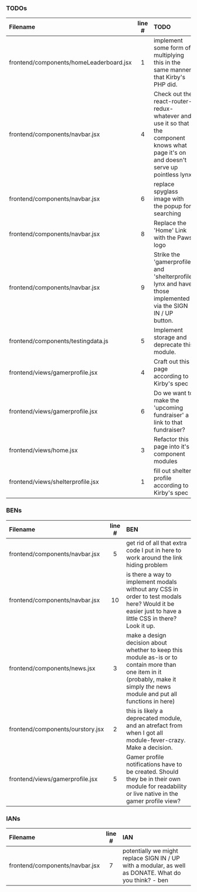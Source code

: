 ### TODOs
| Filename | line # | TODO
|:------|:------:|:------
| frontend/components/homeLeaderboard.jsx | 1 | implement some form of multiplying this in the same manner that Kirby's PHP did.
| frontend/components/navbar.jsx | 4 | Check out the react-router-redux-whatever and use it so that the component knows what page it's on and doesn't serve up pointless lynx
| frontend/components/navbar.jsx | 6 | replace spyglass image with the popup for searching
| frontend/components/navbar.jsx | 8 | Replace the 'Home' Link with the Paws logo
| frontend/components/navbar.jsx | 9 | Strike the 'gamerprofile' and 'shelterprofile' lynx and have those implemented via the SIGN IN / UP button.
| frontend/components/testingdata.js | 5 | Implement storage and deprecate this module.
| frontend/views/gamerprofile.jsx | 4 | Craft out this page according to Kirby's spec
| frontend/views/gamerprofile.jsx | 6 | Do we want to make the 'upcoming fundraiser' a link to that fundraiser?
| frontend/views/home.jsx | 3 | Refactor this page into it's component modules
| frontend/views/shelterprofile.jsx | 1 | fill out shelter profile according to Kirby's spec

### BENs
| Filename | line # | BEN
|:------|:------:|:------
| frontend/components/navbar.jsx | 5 | get rid of all that extra code I put in here to work around the link hiding problem
| frontend/components/navbar.jsx | 10 | is there a way to implement modals without any CSS in order to test modals here?  Would it be easier just to have a little CSS in there?  Look it up.
| frontend/components/news.jsx | 3 | make a design decision about whether to keep this module as-is or to contain more than one item in it (probably, make it simply *the* news module and put all functions in here)
| frontend/components/ourstory.jsx | 2 | this is likely a deprecated module, and an atrefact from when I got all module-fever-crazy.  Make a decision.
| frontend/views/gamerprofile.jsx | 5 | Gamer profile notifications have to be created.  Should they be in their own module for readability or live native in the gamer profile view?

### IANs
| Filename | line # | IAN
|:------|:------:|:------
| frontend/components/navbar.jsx | 7 | potentially we might replace SIGN IN / UP with a modular, as well as DONATE.  What do you think? - ben